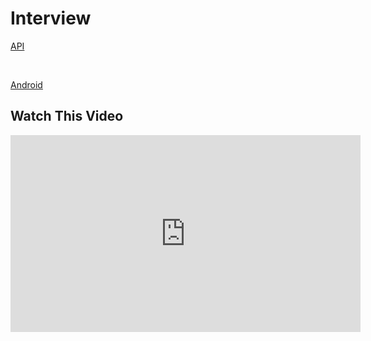 # Interview

<a href="/API/README.MD">API</a> 

 <br/>

<a href="/Android/README.MD">Android</a> 

## Watch This Video

<iframe width="560" height="315" src="https://www.youtube.com/watch?v=4pZnOiu7PtQ" frameborder="0" allowfullscreen></iframe>
